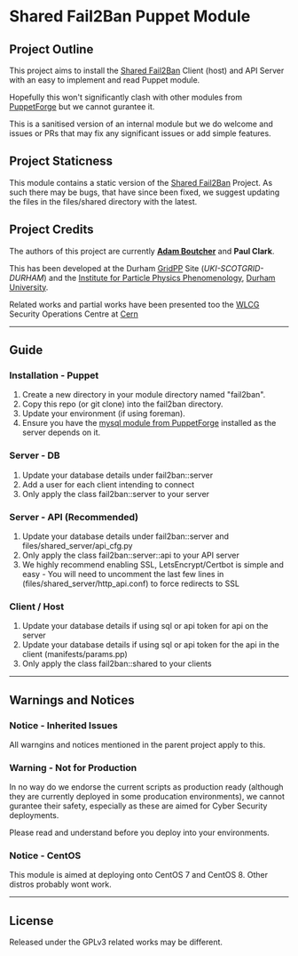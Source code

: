 # Shared Fail2Ban Puppet Module

## Project Outline

This project aims to install the [Shared Fail2Ban](https://github.com/bulgemonkey/Shared-Fail2Ban/) Client (host) and API Server with an easy to implement and read Puppet module.

Hopefully this won't significantly clash with other modules from [PuppetForge](https://forge.puppet.com/) but we cannot gurantee it.

This is a sanitised version of an internal module but we do welcome and issues or PRs that may fix any significant issues or add simple features.

## Project Staticness

This module contains a static version of the [Shared Fail2Ban](https://github.com/bulgemonkey/Shared-Fail2Ban/) Project. As such there may be bugs, that have since been fixed, we suggest updating the files in the files/shared directory with the latest.

## Project Credits

The authors of this project are currently **[Adam Boutcher](https://www.aboutcher.co.uk)** and **Paul Clark**.

This has been developed at the Durham [GridPP](https://gridpp.ac.uk) Site (*UKI-SCOTGRID-DURHAM*) and the [Institute for Particle Physics Phenomenology](https://www.ippp.dur.ac.uk), [Durham University](https://dur.ac.uk).

Related works and partial works have been presented too the [WLCG](https://wlcg.web.cern.ch/) Security Operations Centre at [Cern](https://home.cern/)

----

## Guide

### Installation - Puppet
1. Create a new directory in your module directory named "fail2ban".
2. Copy this repo (or git clone) into the fail2ban directory.
3. Update your environment (if using foreman).
4. Ensure you have the [mysql module from PuppetForge](https://forge.puppet.com/puppetlabs/mysql) installed as the server depends on it.

### Server - DB
1. Update your database details under fail2ban::server
2. Add a user for each client intending to connect
3. Only apply the class fail2ban::server to your server

### Server - API (Recommended)
1. Update your database details under fail2ban::server and files/shared_server/api_cfg.py
2. Only apply the class fail2ban::server::api to your API server
3. We highly recommend enabling SSL, LetsEncrypt/Certbot is simple and easy - You will need to uncomment the last few lines in (files/shared_server/http_api.conf) to force redirects to SSL

### Client / Host
1. Update your database details if using sql or api token for api on the server
2. Update your database details if using sql or api token for the api in the client (manifests/params.pp)
3. Only apply the class fail2ban::shared to your clients

----

## Warnings and Notices

### Notice - Inherited Issues

All warngins and notices mentioned in the parent project apply to this.

### Warning - Not for Production

In no way do we endorse the current scripts as production ready (although they are currently deployed in some producation environments), we cannot gurantee their safety, especially as these are aimed for Cyber Security deployments.

Please read and understand before you deploy into your environments.

### Notice - CentOS

This module is aimed at deploying onto CentOS 7 and CentOS 8. Other distros probably wont work.

----

## License

Released under the GPLv3 related works may be different.
